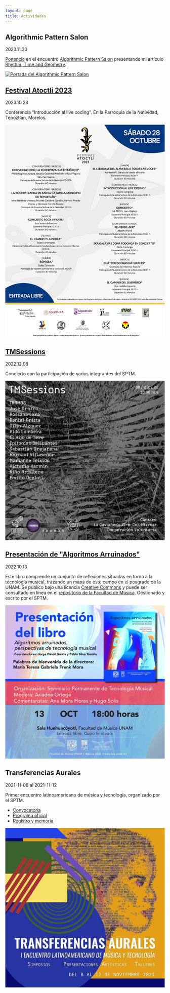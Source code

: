 ```yaml
---
layout: page
title: Actividades
---
```

## Algorithmic Pattern Salon

2023.11.30

[Ponencia](https://www.youtube.com/watch?v=lvxwg-h10Tw&t=7421s&list=PLxqmZjMvoVzzhyTQab_DCEqDIthsAiDzF&index=4) en el encuentro [Algorithmic Pattern Salon](https://salon.algorithmicpattern.org/)
presentando mi artículo [Rhythm, Time and Geometry](https://alpaca.pubpub.org/pub/s96d870n).

[![Portada del Algorithmic Pattern Salon](https://salon.algorithmicpattern.org/wp-content/uploads/sites/14/2023/11/algorithmicpattern.original-1200x600.png)](https://salon.algorithmicpattern.org/)

## [Festival Atoctli 2023](actividades/2023-atoctli.html)

2023.10.28

Conferencia "Introducción al live coding". En la Parroquia de la Natividad, Tepoztlán, Morelos.

[![Festival Atoctli 2023 - Cartelera del sábado 28 de octubre.](imgs/2023-atoctli/cartelera.jpg)](actividades/2023-atoctli.html)

## [TMSessions](actividades/2022-tmsessions.html)

2022.12.08

Concierto con la participación de varios integrantes del SPTM.

[![Cartel de TMSessions. Galería "Cantaro", colonia Mixcoac, CDMX. Hecho por Emilio Ocelotl.](imgs/2022-tmsessions/tmsessions.jpg)](actividades/2022-tmsessions.html)

## [Presentación de "Algoritmos Arruinados"](actividades/2022-algoritmos-arruinados.html)

2022.10.13

Este libro comprende un conjunto de reflexiones situadas en torno a la tecnología musical, trazando un mapa de este campo en el posgrado de la UNAM. Se publico bajo una licencia [Creative Commons](https://creativecommons.org/licenses/by-nc-nd/4.0/legalcode.es) y puede ser consultado en línea en el [repositorio de la Facultad de Música](https://www.repositorio.fam.unam.mx/handle/123456789/139). Gestionado y escrito por el SPTM.

[![Cartel de la presentación de Algoritmos Arruinados. Facultad de Música de la UNAM, CDM, CDMX.](imgs/algoritmos-arruinados.jpg)](actividades/2022-algoritmos-arruinados.html)

## Transferencias Aurales

2021-11-08 al 2021-11-12

Primer encuentro latinoamericano de música y tecnología, organizado por el SPTM.

* [Convocatoria](https://www.fam.unam.mx/difusion/cartel/Transferencias-Aurales-convocatoria.pdf)
* [Programa oficial](https://www.fam.unam.mx/difusion/cartel/programa-y-registro-transferenciasaurales.pdf)
* [Registro y memoria](https://limmefamus.wordpress.com/transferencias-aurales/)

![Cartel de difusión Transferencias Aurales](imgs/transferencias-aurales.jpg)

